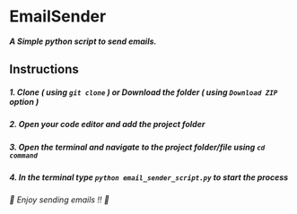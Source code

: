 # EmailSender
***A Simple python script to send emails.***

## Instructions
##### 1. Clone ***( using `git clone` )*** or Download the folder ***( using ***`Download ZIP`*** option )*** #####
##### 2. Open your code editor and add the project folder #####
##### 3. Open the terminal and navigate to the project folder/file using ***`cd command`*** #####
##### 4. In the terminal type ***`python email_sender_script.py`*** to start the process #####

###### 📧 *Enjoy sending emails !!* 📧 ######



